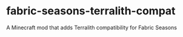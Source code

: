 # fabric-seasons-terralith-compat
A Minecraft mod that adds Terralith compatibility for Fabric Seasons
